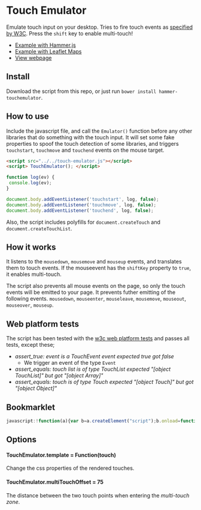 Touch Emulator
========

Emulate touch input on your desktop. Tries to fire touch events as 
[specified by W3C](http://www.w3.org/TR/touch-events). Press the `shift` key to enable multi-touch!

- [Example with Hammer.js](http://rawgit.com/hammerjs/touchemulator/master/tests/manual/hammer.html)
- [Example with Leaflet Maps](http://rawgit.com/hammerjs/touchemulator/master/tests/manual/leaflet.html)
- [View webpage](http://hammerjs.github.io/touch-emulator)

## Install
Download the script from this repo, or just run `bower install hammer-touchemulator`.

## How to use
Include the javascript file, and call the `Emulator()` function before any other libraries that do something with the 
touch input. It will set some fake properties to spoof the touch detection of some libraries, and triggers `touchstart`, `touchmove` and `touchend` events on the mouse target.
 
````html
<script src="../../touch-emulator.js"></script>
<script> TouchEmulator(); </script>
````

````js
function log(ev) {
 console.log(ev);
}

document.body.addEventListener('touchstart', log, false);
document.body.addEventListener('touchmove', log, false);
document.body.addEventListener('touchend', log, false);
````

Also, the script includes polyfills for `document.createTouch` and `document.createTouchList`.

## How it works
It listens to the `mousedown`, `mousemove` and `mouseup` events, and translates them to touch events. If the mouseevent
has the `shiftKey` property to `true`, it enables multi-touch. 

The script also prevents all mouse events on the page, so only the touch events will be emitted to your page.
It prevents futher emitting of the following events. 
`mousedown`, `mouseenter`, `mouseleave`, `mousemove`, `mouseout`, `mouseover`, `mouseup`.

## Web platform tests
The script has been tested with the [w3c web platform tests](/tests/web-platform-tests/touch-events) and passes all tests,  except these;
- *assert_true: event is a TouchEvent event expected true got false*
  - We trigger an event of the type `Event`
- *assert_equals: touch list is of type TouchList expected "[object TouchList]" but got "[object Array]"*
- *assert_equals: touch is of type Touch expected "[object Touch]" but got "[object Object]"*

## Bookmarklet
````js
javascript:!function(a){var b=a.createElement("script");b.onload=function(){TouchEmulator()},b.src="//cdn.rawgit.com/hammerjs/touchemulator/0.0.2/touch-emulator.js",a.body.appendChild(b)}(document);
````

## Options
#### TouchEmulator.template = Function(touch)
Change the css properties of the rendered touches.

#### TouchEmulator.multiTouchOffset = 75
The distance between the two touch points when entering the *multi-touch zone*.



